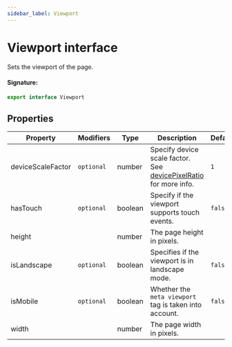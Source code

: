 ```yaml
---
sidebar_label: Viewport
---
```


# Viewport interface

Sets the viewport of the page.

#### Signature:

```typescript
export interface Viewport
```

## Properties

| Property          | Modifiers             | Type    | Description                                                                                                                                  | Default            |
| ----------------- | --------------------- | ------- | -------------------------------------------------------------------------------------------------------------------------------------------- | ------------------ |
| deviceScaleFactor | <code>optional</code> | number  | Specify device scale factor. See [devicePixelRatio](https://developer.mozilla.org/en-US/docs/Web/API/Window/devicePixelRatio) for more info. | <code>1</code>     |
| hasTouch          | <code>optional</code> | boolean | Specify if the viewport supports touch events.                                                                                               | <code>false</code> |
| height            |                       | number  | The page height in pixels.                                                                                                                   |                    |
| isLandscape       | <code>optional</code> | boolean | Specifies if the viewport is in landscape mode.                                                                                              | <code>false</code> |
| isMobile          | <code>optional</code> | boolean | Whether the <code>meta viewport</code> tag is taken into account.                                                                            | <code>false</code> |
| width             |                       | number  | The page width in pixels.                                                                                                                    |                    |
